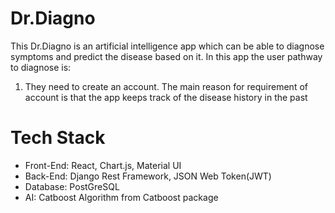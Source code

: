 # Dr.Diagno

This Dr.Diagno is an artificial intelligence app which can be able to diagnose symptoms and predict the disease based on it. In this app the user pathway to diagnose is:
1. They need to create an account. The main reason for requirement of account is that the app keeps track of the disease history in the past






# Tech Stack
* Front-End: React, Chart.js, Material UI
* Back-End: Django Rest Framework, JSON Web Token(JWT)
* Database: PostGreSQL
* AI: Catboost Algorithm from Catboost package


